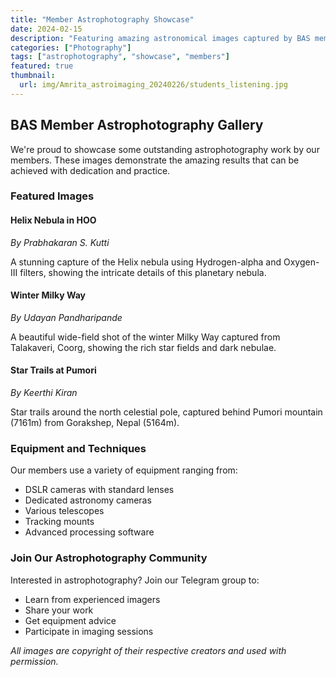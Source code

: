 ```yaml
---
title: "Member Astrophotography Showcase"
date: 2024-02-15
description: "Featuring amazing astronomical images captured by BAS members"
categories: ["Photography"]
tags: ["astrophotography", "showcase", "members"]
featured: true
thumbnail:
  url: img/Amrita_astroimaging_20240226/students_listening.jpg
---
```


## BAS Member Astrophotography Gallery

We're proud to showcase some outstanding astrophotography work by our members. These images demonstrate the amazing results that can be achieved with dedication and practice.

### Featured Images

#### Helix Nebula in HOO

_By Prabhakaran S. Kutti_

A stunning capture of the Helix nebula using Hydrogen-alpha and Oxygen-III filters, showing the intricate details of this planetary nebula.

<!-- ![Helix Nebula](/img/helix-nebula-hoo.jpg) -->

#### Winter Milky Way

_By Udayan Pandharipande_

A beautiful wide-field shot of the winter Milky Way captured from Talakaveri, Coorg, showing the rich star fields and dark nebulae.

<!-- ![Winter Milky Way](/img/winter-milky-way.jpg) -->

#### Star Trails at Pumori

_By Keerthi Kiran_

Star trails around the north celestial pole, captured behind Pumori mountain (7161m) from Gorakshep, Nepal (5164m).

<!-- ![Star Trails](/img/star-trails-pumori.jpg) -->

### Equipment and Techniques

Our members use a variety of equipment ranging from:

- DSLR cameras with standard lenses
- Dedicated astronomy cameras
- Various telescopes
- Tracking mounts
- Advanced processing software

### Join Our Astrophotography Community

Interested in astrophotography? Join our Telegram group to:

- Learn from experienced imagers
- Share your work
- Get equipment advice
- Participate in imaging sessions

_All images are copyright of their respective creators and used with permission._
